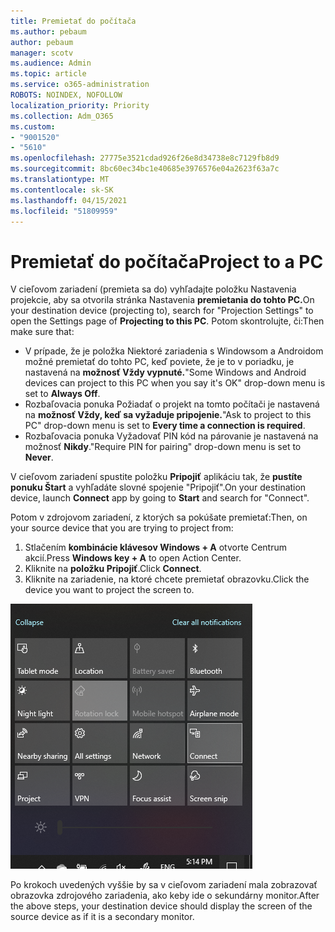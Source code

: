 ```yaml
---
title: Premietať do počítača
ms.author: pebaum
author: pebaum
manager: scotv
ms.audience: Admin
ms.topic: article
ms.service: o365-administration
ROBOTS: NOINDEX, NOFOLLOW
localization_priority: Priority
ms.collection: Adm_O365
ms.custom:
- "9001520"
- "5610"
ms.openlocfilehash: 27775e3521cdad926f26e8d34738e8c7129fb8d9
ms.sourcegitcommit: 8bc60ec34bc1e40685e3976576e04a2623f63a7c
ms.translationtype: MT
ms.contentlocale: sk-SK
ms.lasthandoff: 04/15/2021
ms.locfileid: "51809959"
---
```

# <a name="project-to-a-pc"></a><span data-ttu-id="37a01-102">Premietať do počítača</span><span class="sxs-lookup"><span data-stu-id="37a01-102">Project to a PC</span></span>

<span data-ttu-id="37a01-103">V cieľovom zariadení (premieta sa do) vyhľadajte položku Nastavenia projekcie, aby sa otvorila stránka Nastavenia **premietania do tohto PC.**</span><span class="sxs-lookup"><span data-stu-id="37a01-103">On your destination device (projecting to), search for "Projection Settings" to open the Settings page of **Projecting to this PC**.</span></span> <span data-ttu-id="37a01-104">Potom skontrolujte, či:</span><span class="sxs-lookup"><span data-stu-id="37a01-104">Then make sure that:</span></span>
- <span data-ttu-id="37a01-105">V prípade, že je položka Niektoré zariadenia s Windowsom a Androidom možné premietať do tohto PC, keď poviete, že je to v poriadku, je nastavená na **možnosť Vždy vypnuté.**</span><span class="sxs-lookup"><span data-stu-id="37a01-105">"Some Windows and Android devices can project to this PC when you say it's OK" drop-down menu is set to **Always Off**.</span></span>
- <span data-ttu-id="37a01-106">Rozbaľovacia ponuka Požiadať o projekt na tomto počítači je nastavená na **možnosť Vždy, keď sa vyžaduje pripojenie.**</span><span class="sxs-lookup"><span data-stu-id="37a01-106">"Ask to project to this PC" drop-down menu is set to **Every time a connection is required**.</span></span>
- <span data-ttu-id="37a01-107">Rozbaľovacia ponuka Vyžadovať PIN kód na párovanie je nastavená na možnosť **Nikdy**.</span><span class="sxs-lookup"><span data-stu-id="37a01-107">"Require PIN for pairing" drop-down menu is set to **Never**.</span></span>

<span data-ttu-id="37a01-108">V cieľovom zariadení spustite položku **Pripojiť** aplikáciu tak, že **pustíte ponuku Štart** a vyhľadáte slovné spojenie "Pripojiť".</span><span class="sxs-lookup"><span data-stu-id="37a01-108">On your destination device, launch **Connect** app by going to **Start** and search for "Connect".</span></span>

<span data-ttu-id="37a01-109">Potom v zdrojovom zariadení, z ktorých sa pokúšate premietať:</span><span class="sxs-lookup"><span data-stu-id="37a01-109">Then, on your source device that you are trying to project from:</span></span>

1. <span data-ttu-id="37a01-110">Stlačením **kombinácie klávesov Windows + A** otvorte Centrum akcií.</span><span class="sxs-lookup"><span data-stu-id="37a01-110">Press **Windows key + A** to open Action Center.</span></span>
2. <span data-ttu-id="37a01-111">Kliknite na **položku Pripojiť**.</span><span class="sxs-lookup"><span data-stu-id="37a01-111">Click **Connect**.</span></span>
3. <span data-ttu-id="37a01-112">Kliknite na zariadenie, na ktoré chcete premietať obrazovku.</span><span class="sxs-lookup"><span data-stu-id="37a01-112">Click the device you want to project the screen to.</span></span>

![Premietať do počítača](media/project-to-a-pc.png)

<span data-ttu-id="37a01-114">Po krokoch uvedených vyššie by sa v cieľovom zariadení mala zobrazovať obrazovka zdrojového zariadenia, ako keby ide o sekundárny monitor.</span><span class="sxs-lookup"><span data-stu-id="37a01-114">After the above steps, your destination device should display the screen of the source device as if it is a secondary monitor.</span></span>
